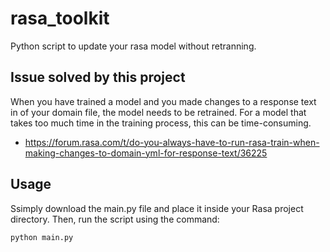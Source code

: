 # rasa_toolkit
Python script to update your rasa model without retranning.

##  Issue solved by this project
When you have trained a model and you made changes to a response text in of your domain file, the model needs to be retrained. 
For a model that takes too much time in the training process, this can be time-consuming.
- https://forum.rasa.com/t/do-you-always-have-to-run-rasa-train-when-making-changes-to-domain-yml-for-response-text/36225

## Usage
Ssimply download the main.py file and place it inside your Rasa project directory.
Then, run the script using the command:
```bash
python main.py
```

